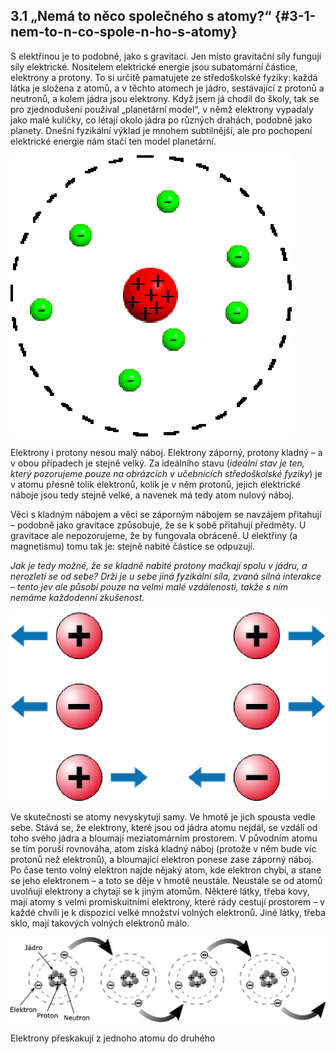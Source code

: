 ## 3.1 „Nemá to něco společného s atomy?“ {#3-1-nem-to-n-co-spole-n-ho-s-atomy}

S elektřinou je to podobné, jako s gravitací. Jen místo gravitační síly fungují síly elektrické. Nositelem elektrické energie jsou subatomární částice, elektrony a protony. To si určitě pamatujete ze středoškolské fyziky: každá látka je složena z atomů, a v těchto atomech je jádro, sestávající z protonů a neutronů, a kolem jádra jsou elektrony. Když jsem já chodil do školy, tak se pro zjednodušení používal „planetární model“, v němž elektrony vypadaly jako malé kuličky, co létají okolo jádra po různých drahách, podobně jako planety. Dnešní fyzikální výklad je mnohem subtilnější, ale pro pochopení elektrické energie nám stačí ten model planetární.

![062-1.png](../images/000113.png)

Elektrony i protony nesou malý náboj. Elektrony záporný, protony kladný – a v obou případech je stejně velký. Za ideálního stavu (_ideální stav je ten, který pozorujeme pouze na obrázcích v učebnicích středoškolské fyziky_) je v atomu přesně tolik elektronů, kolik je v něm protonů, jejich elektrické náboje jsou tedy stejně velké, a navenek má tedy atom nulový náboj.

Věci s kladným nábojem a věci se záporným nábojem se navzájem přitahují – podobně jako gravitace způsobuje, že se k sobě přitahují předměty. U gravitace ale nepozorujeme, že by fungovala obráceně. U elektřiny (a magnetismu) tomu tak je: stejně nabité částice se odpuzují.

_Jak je tedy možné, že se kladně nabité protony mačkají spolu v jádru, a nerozletí se od sebe? Drží je u sebe jiná fyzikální síla, zvaná silná interakce – tento jev ale působí pouze na velmi malé vzdálenosti, takže s ním nemáme každodenní zkušenost._

_![062-2.png](../images/000115.png)_

Ve skutečnosti se atomy nevyskytují samy. Ve hmotě je jich spousta vedle sebe. Stává se, že elektrony, které jsou od jádra atomu nejdál, se vzdálí od toho svého jádra a bloumají meziatomárním prostorem. V původním atomu se tím poruší rovnováha, atom získá kladný náboj (protože v něm bude víc protonů než elektronů), a bloumající elektron ponese zase záporný náboj. Po čase tento volný elektron najde nějaký atom, kde elektron chybí, a stane se jeho elektronem – a toto se děje v hmotě neustále. Neustále se od atomů uvolňují elektrony a chytají se k jiným atomům. Některé látky, třeba kovy, mají atomy s velmi promiskuitními elektrony, které rády cestují prostorem – v každé chvíli je k dispozici velké množství volných elektronů. Jiné látky, třeba sklo, mají takových volných elektronů málo.

![063-1.png](../images/000118.png)

Elektrony přeskakují z jednoho atomu do druhého
